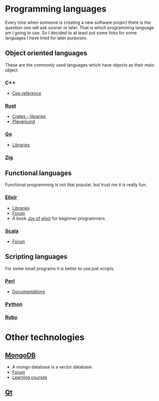 # Programming languages

Every time when someone is creating a new software project there is the question one will ask sooner or later. That is which programming language am I going to use. So I decided to at least put some links for some languages I have tried for later purposes.

## Object oriented languages

These are the commonly used languages which have objects as their main object.

### C++

- [Cpp reference](https://cppreference.com/)

### [Rust](https://www.rust-lang.org/)

- [Crates - libraries](https://crates.io/)
- [Playground](https://play.rust-lang.org/)

### [Go](https://go.dev/)

- [Libraries](https://pkg.go.dev/)

### [Zig](https://ziglang.org/)

## Functional languages

Functional programming is not that popular, but trust me it is really fun.

### [Elixir](https://elixir-lang.org/)

- [Libraries](https://hexdocs.pm/elixir/)
- [Forum](https://elixirforum.com/)
- A book [Joy of elixir](https://joyofelixir.com/toc.html) for beginner programmers.

### [Scala](https://www.scala-lang.org/)

- [Forum](https://users.scala-lang.org/)

## Scripting languages

For some small programs it is better to use just scripts.

### [Perl](https://www.perl.org/)

- [Documentations](https://perldoc.perl.org/)

### [Python](https://www.python.org/)

### [Ruby](https://www.ruby-lang.org/)

# Other technologies

## [MongoDB](https://www.mongodb.com/)

- A mongo database is a vector database.
- [Forum](https://www.mongodb.com/community/forums/)
- [Learning courses](https://learn.mongodb.com/)

## [Qt](https://www.qt.io/)
